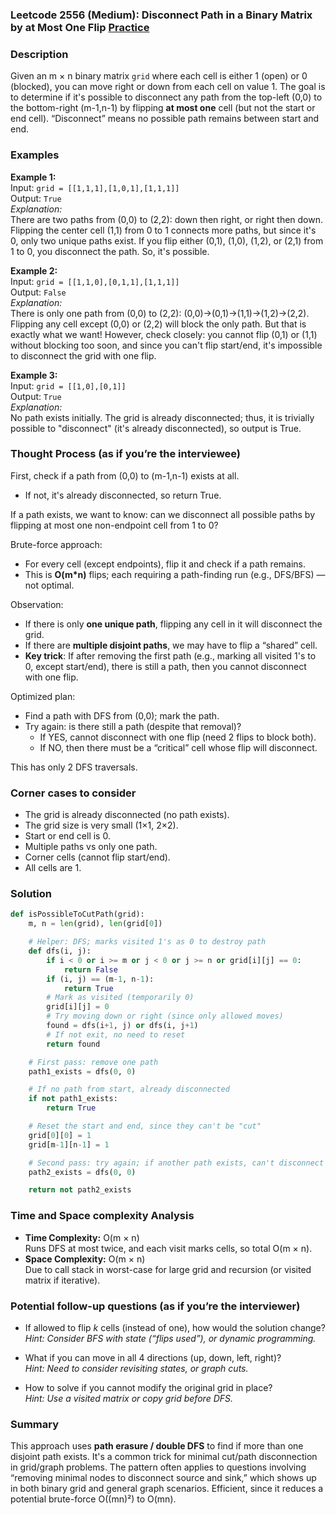 ### Leetcode 2556 (Medium): Disconnect Path in a Binary Matrix by at Most One Flip [Practice](https://leetcode.com/problems/disconnect-path-in-a-binary-matrix-by-at-most-one-flip)

### Description  
Given an m × n binary matrix `grid` where each cell is either 1 (open) or 0 (blocked), you can move right or down from each cell on value 1. The goal is to determine if it's possible to disconnect any path from the top-left (0,0) to the bottom-right (m-1,n-1) by flipping **at most one** cell (but not the start or end cell). “Disconnect” means no possible path remains between start and end.

### Examples  

**Example 1:**  
Input: `grid = [[1,1,1],[1,0,1],[1,1,1]]`  
Output: `True`  
*Explanation:*  
There are two paths from (0,0) to (2,2): down then right, or right then down. Flipping the center cell (1,1) from 0 to 1 connects more paths, but since it's 0, only two unique paths exist. If you flip either (0,1), (1,0), (1,2), or (2,1) from 1 to 0, you disconnect the path. So, it's possible.

**Example 2:**  
Input: `grid = [[1,1,0],[0,1,1],[1,1,1]]`  
Output: `False`  
*Explanation:*  
There is only one path from (0,0) to (2,2): (0,0)→(0,1)→(1,1)→(1,2)→(2,2). Flipping any cell except (0,0) or (2,2) will block the only path. But that is exactly what we want! However, check closely: you cannot flip (0,1) or (1,1) without blocking too soon, and since you can't flip start/end, it's impossible to disconnect the grid with one flip.

**Example 3:**  
Input: `grid = [[1,0],[0,1]]`  
Output: `True`  
*Explanation:*  
No path exists initially. The grid is already disconnected; thus, it is trivially possible to "disconnect" (it's already disconnected), so output is True.

### Thought Process (as if you’re the interviewee)  
First, check if a path from (0,0) to (m-1,n-1) exists at all.  
- If not, it's already disconnected, so return True.

If a path exists, we want to know: can we disconnect all possible paths by flipping at most one non-endpoint cell from 1 to 0? 

Brute-force approach:
- For every cell (except endpoints), flip it and check if a path remains.
- This is **O(m\*n)** flips; each requiring a path-finding run (e.g., DFS/BFS) — not optimal.

Observation:
- If there is only **one unique path**, flipping any cell in it will disconnect the grid.
- If there are **multiple disjoint paths**, we may have to flip a “shared” cell.
- **Key trick**: If after removing the first path (e.g., marking all visited 1's to 0, except start/end), there is still a path, then you cannot disconnect with one flip.

Optimized plan:
- Find a path with DFS from (0,0); mark the path.
- Try again: is there still a path (despite that removal)? 
  - If YES, cannot disconnect with one flip (need 2 flips to block both).
  - If NO, then there must be a “critical” cell whose flip will disconnect.

This has only 2 DFS traversals.

### Corner cases to consider  
- The grid is already disconnected (no path exists).
- The grid size is very small (1×1, 2×2).
- Start or end cell is 0.
- Multiple paths vs only one path.
- Corner cells (cannot flip start/end).
- All cells are 1.

### Solution

```python
def isPossibleToCutPath(grid):
    m, n = len(grid), len(grid[0])

    # Helper: DFS; marks visited 1's as 0 to destroy path
    def dfs(i, j):
        if i < 0 or i >= m or j < 0 or j >= n or grid[i][j] == 0:
            return False
        if (i, j) == (m-1, n-1):
            return True
        # Mark as visited (temporarily 0)
        grid[i][j] = 0
        # Try moving down or right (since only allowed moves)
        found = dfs(i+1, j) or dfs(i, j+1)
        # If not exit, no need to reset
        return found

    # First pass: remove one path
    path1_exists = dfs(0, 0)

    # If no path from start, already disconnected
    if not path1_exists:
        return True

    # Reset the start and end, since they can't be "cut"
    grid[0][0] = 1
    grid[m-1][n-1] = 1

    # Second pass: try again; if another path exists, can't disconnect with one flip
    path2_exists = dfs(0, 0)

    return not path2_exists
```

### Time and Space complexity Analysis  

- **Time Complexity:** O(m × n)  
  Runs DFS at most twice, and each visit marks cells, so total O(m × n).
- **Space Complexity:** O(m × n)  
  Due to call stack in worst-case for large grid and recursion (or visited matrix if iterative).

### Potential follow-up questions (as if you’re the interviewer)  

- If allowed to flip *k* cells (instead of one), how would the solution change?  
  *Hint: Consider BFS with state (“flips used”), or dynamic programming.*

- What if you can move in all 4 directions (up, down, left, right)?  
  *Hint: Need to consider revisiting states, or graph cuts.*

- How to solve if you cannot modify the original grid in place?  
  *Hint: Use a visited matrix or copy grid before DFS.*

### Summary
This approach uses **path erasure / double DFS** to find if more than one disjoint path exists. It's a common trick for minimal cut/path disconnection in grid/graph problems. The pattern often applies to questions involving “removing minimal nodes to disconnect source and sink,” which shows up in both binary grid and general graph scenarios. Efficient, since it reduces a potential brute-force O((mn)²) to O(mn).